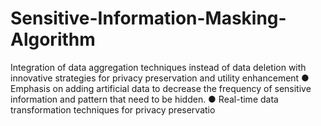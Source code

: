 # Sensitive-Information-Masking-Algorithm
Integration of data aggregation techniques instead of data deletion with innovative  strategies for privacy preservation and utility enhancement  ● Emphasis on adding artificial data to decrease the frequency of sensitive  information and pattern that need to be hidden.  ● Real-time data transformation techniques for privacy preservatio
